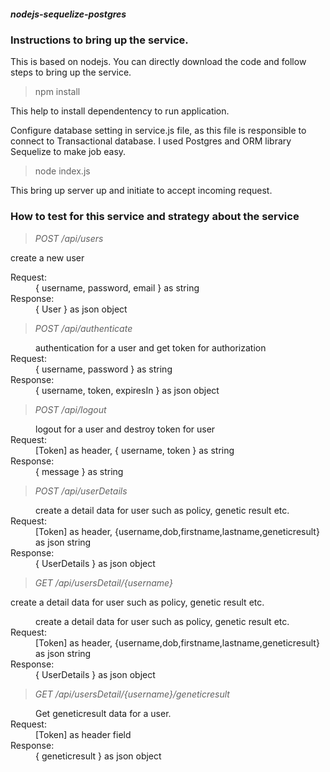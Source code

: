 ##### nodejs-sequelize-postgres

### Instructions to bring up the service.
This is based on nodejs. You can directly download the code and follow steps to bring up the service.
> npm install 

This help to install dependentency to run application.

Configure database setting in service.js file, as this file is responsible to connect to Transactional database. I used Postgres and ORM library Sequelize to make job easy.

> node index.js

This bring up server up and initiate to accept incoming request.

### How to test for this service and strategy about the service

>_POST /api/users_
<p>create a new user</p>
<dl>
  <dt>Request:</dt>
  <dd>{ username, password, email } as string</dd>
  <dt>Response:</dt>
  <dd>{ User } as json object</dd>
</dl>

>_POST /api/authenticate_
<dl>
  <dd>authentication for a user and get token for authorization</dd>
  <dt>Request:</dt>
  <dd>{ username, password } as string</dd>
  <dt>Response:</dt>
  <dd>{ username, token, expiresIn } as json object</dd>
</dl>

>_POST /api/logout_
<dl>
  <dd>logout for a user and destroy token for user</dd>
  <dt>Request:</dt>
  <dd>[Token] as header, { username, token } as string</dd>
  <dt>Response:</dt>
  <dd>{ message } as string</dd>
</dl>

>_POST /api/userDetails_
<dl>
  <dd>create a detail data for user such as policy, genetic result etc.</dd>
  <dt>Request:</dt>
  <dd>[Token] as header, {username,dob,firstname,lastname,geneticresult} as json string</dd>
  <dt>Response:</dt>
  <dd>{ UserDetails } as json object</dd>
</dl>

>_GET /api/usersDetail/{username}_
<p stype='{font-size:10px'>create a detail data for user such as policy, genetic result etc.</p>
<dl>
  <dd>create a detail data for user such as policy, genetic result etc.</dd>
  <dt>Request:</dt>
  <dd>[Token] as header, {username,dob,firstname,lastname,geneticresult} as json string</dd>
  <dt>Response:</dt>
  <dd>{ UserDetails } as json object</dd>
</dl>

>_GET /api/usersDetail/{username}/geneticresult_
<dl>
  <dd>Get geneticresult data for a user.</dd>
  <dt>Request:</dt>
  <dd>[Token] as header field</dd>
  <dt>Response:</dt>
  <dd>{ geneticresult } as json object</dd>
</dl>
